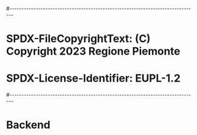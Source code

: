 #-------------------------------------------------------------------------------
# SPDX-FileCopyrightText: (C) Copyright 2023 Regione Piemonte
# SPDX-License-Identifier: EUPL-1.2
#-------------------------------------------------------------------------------
# Backend

